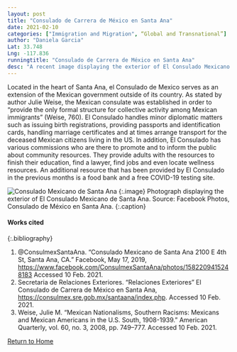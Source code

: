 ```yaml
---
layout: post
title: "Consulado de Carrera de México en Santa Ana"
date: 2021-02-10
categories: ["Immigration and Migration", “Global and Transnational”]
author: "Daniela Garcia"
Lat: 33.748 
Lng: -117.836
runningtitle: "Consulado de Carrera de México en Santa Ana"
desc: "A recent image displaying the exterior of El Consulado Mexicano de Santa Ana."  
---
```

Located in the heart of Santa Ana, el Consulado de Mexico serves as an extension of the Mexican government outside of its country. As stated by author Julie Weise, the Mexican consulate was established in order to “provide the only formal structure for collective activity among Mexican immigrants” (Weise, 760).  El Consulado handles minor diplomatic matters such as issuing birth registrations, providing passports and identification cards, handling marriage certificates and at times arrange transport for the deceased Mexican citizens living in the US. In addition, El Consulado has various commissions who are there to promote and to inform the public about community resources. They provide adults with the resources to finish their education, find a lawyer, find jobs and even locate wellness resources. An additional resource that has been provided by El Consulado in the previous months is a food bank and a free COVID-19 testing site. 

![Consulado Mexicano de Santa Ana](images/“consuladomexicanodesantaana_pin1_image1.jpg)
   {:.image} 
Photograph displaying the exterior of El Consulado Mexicano de Santa Ana. Source: Facebook Photos, Consulado de México en Santa Ana. 
   {:.caption} 

#### Works cited

{:.bibliography} 
1. @ConsulmexSantaAna. “Consulado Mexicano de Santa Ana 2100 E 4th St, Santa Ana, CA.” Facebook, May 17, 2019, https://www.facebook.com/ConsulmexSantaAna/photos/1582209415248183 Accessed 10 Feb. 2021. 
2. Secretaria de Relaciones Exteriores. “Relaciones Exteriores” El Consulado de Carrera de México en Santa Ana, https://consulmex.sre.gob.mx/santaana/index.php. Accessed 10 Feb. 2021. 
3. Weise, Julie M. “Mexican Nationalisms, Southern Racisms: Mexicans and Mexican Americans in the U.S. South, 1908-1939.” American Quarterly, vol. 60, no. 3, 2008, pp. 749–777. Accessed 10 Feb. 2021.

[Return to Home](https://uclachicanxstudies.github.io/BarrioSuburbanisms/)
